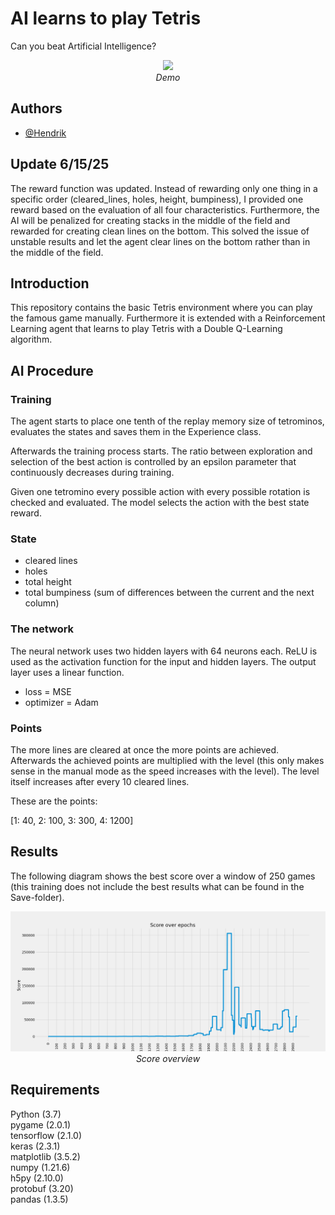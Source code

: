 
# AI learns to play Tetris

Can you beat Artificial Intelligence?

<p align="center">
    <img src ="demo.gif" width = 600><br/>
    <i> Demo </i>
</p>

## Authors

- [@Hendrik](https://www.github.com/henne23)

## Update 6/15/25

The reward function was updated. Instead of rewarding only one thing in 
a specific order (cleared_lines, holes, height, bumpiness), I provided one 
reward based on the evaluation of all four characteristics.
Furthermore, the AI will be penalized for creating stacks in the middle
of the field and rewarded for creating clean lines on the bottom.
This solved the issue of unstable results and let the agent clear
lines on the bottom rather than in the middle of the field.


## Introduction

This repository contains the basic Tetris environment where you
can play the famous game manually. Furthermore it is extended with
a Reinforcement Learning agent that learns to play Tetris with a
Double Q-Learning algorithm.

## AI Procedure

### Training

The agent starts to place one tenth of the replay memory size of
tetrominos, evaluates the states and saves them in the Experience
class.

Afterwards the training process starts. The ratio between exploration
and selection of the best action is controlled by an epsilon
parameter that continuously decreases during training.

Given one tetromino every possible action with every possible 
rotation is checked and evaluated. The model selects the action
with the best state reward.

### State

- cleared lines
- holes
- total height
- total bumpiness (sum of differences between the current and the next column)

### The network

The neural network uses two hidden layers with 64 neurons each. ReLU is used as the
activation function for the input and hidden layers. The output layer uses a linear
function. 

- loss = MSE
- optimizer = Adam

### Points

The more lines are cleared at once the more points are achieved. Afterwards the achieved points
are multiplied with the level (this only makes sense in the manual mode as the speed
increases with the level). The level itself increases after every 10 cleared lines.

These are the points:

[1: 40, 2: 100, 3: 300, 4: 1200]

## Results

The following diagram shows the best score over a window of 250 games (this training does not include the best results what can be found in the Save-folder).

<p align="center">
    <img src ="Score over epochs.png"><br/>
    <i> Score overview </i>
</p>

## Requirements

Python (3.7)\
pygame (2.0.1)\
tensorflow (2.1.0)\
keras (2.3.1)\
matplotlib (3.5.2)\
numpy (1.21.6)\
h5py (2.10.0)\
protobuf (3.20)\
pandas (1.3.5)